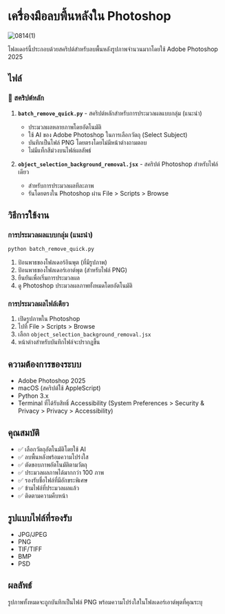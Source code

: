 # เครื่องมือลบพื้นหลังใน Photoshop

![0814(1)](https://github.com/user-attachments/assets/1f63849e-747e-40bb-b1e5-077489c244bd)

โฟลเดอร์นี้ประกอบด้วยสคริปต์สำหรับลบพื้นหลังรูปภาพจำนวนมากโดยใช้ Adobe Photoshop 2025

## ไฟล์

### 🎯 สคริปต์หลัก

1.  **`batch_remove_quick.py`** - สคริปต์หลักสำหรับการประมวลผลแบบกลุ่ม (แนะนำ)
    *   ประมวลผลหลายภาพโดยอัตโนมัติ
    *   ใช้ AI ของ Adobe Photoshop ในการเลือกวัตถุ (Select Subject)
    *   บันทึกเป็นไฟล์ PNG โดยตรงโดยไม่มีหน้าต่างถามตอบ
    *   ไม่มีแท็กสีม่วงบนไฟล์ผลลัพธ์

2.  **`object_selection_background_removal.jsx`** - สคริปต์ Photoshop สำหรับไฟล์เดียว
    *   สำหรับการประมวลผลทีละภาพ
    *   รันโดยตรงใน Photoshop ผ่าน File > Scripts > Browse

## วิธีการใช้งาน

### การประมวลผลแบบกลุ่ม (แนะนำ)

```bash
python batch_remove_quick.py
```

1.  ป้อนพาธของโฟลเดอร์อินพุต (ที่มีรูปภาพ)
2.  ป้อนพาธของโฟลเดอร์เอาต์พุต (สำหรับไฟล์ PNG)
3.  ยืนยันเพื่อเริ่มการประมวลผล
4.  ดู Photoshop ประมวลผลภาพทั้งหมดโดยอัตโนมัติ

### การประมวลผลไฟล์เดียว

1.  เปิดรูปภาพใน Photoshop
2.  ไปที่ File > Scripts > Browse
3.  เลือก `object_selection_background_removal.jsx`
4.  หน้าต่างสำหรับบันทึกไฟล์จะปรากฏขึ้น

## ความต้องการของระบบ

*   Adobe Photoshop 2025
*   macOS (สคริปต์ใช้ AppleScript)
*   Python 3.x
*   Terminal ที่ได้รับสิทธิ์ Accessibility (System Preferences > Security & Privacy > Privacy > Accessibility)

## คุณสมบัติ

*   ✅ เลือกวัตถุอัตโนมัติโดยใช้ AI
*   ✅ ลบพื้นหลังพร้อมความโปร่งใส
*   ✅ ตัดขอบภาพอัตโนมัติตามวัตถุ
*   ✅ ประมวลผลภาพได้มากกว่า 100 ภาพ
*   ✅ รองรับชื่อไฟล์ที่มีอักขระพิเศษ
*   ✅ ข้ามไฟล์ที่ประมวลผลแล้ว
*   ✅ ติดตามความคืบหน้า

## รูปแบบไฟล์ที่รองรับ

*   JPG/JPEG
*   PNG
*   TIF/TIFF
*   BMP
*   PSD

## ผลลัพธ์

รูปภาพทั้งหมดจะถูกบันทึกเป็นไฟล์ PNG พร้อมความโปร่งใสในโฟลเดอร์เอาต์พุตที่คุณระบุ






